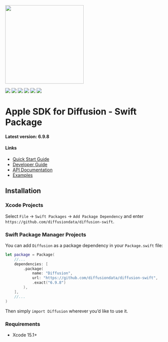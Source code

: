 
<img src="https://www.diffusiondata.com/wp-content/themes/diffusion/images/logo-tag.svg" style="width:250px;"/>

<p/>

<p>
    <img src="https://img.shields.io/badge/Swift-5+-F06C33.svg" />
    <img src="https://img.shields.io/badge/iOS-15.0+-865EFC.svg" />
    <img src="https://img.shields.io/badge/iPadOS-15.0+-F65EFC.svg" />
    <img src="https://img.shields.io/badge/macOS-10.15+-179AC8.svg" />
    <img src="https://img.shields.io/badge/tvOS-15.0+-41465B.svg" />
    <a href="https://github.com/apple/swift-package-manager">
      <img src="https://img.shields.io/badge/spm-compatible-brightgreen.svg?style=flat" />
    </a>
</p>


<p align="center">


# Apple SDK for Diffusion - Swift Package

#### Latest version: 6.9.8

#### Links
- <a href="https://docs.diffusiondata.com/quickstart">Quick Start Guide</a>
- <a href="https://docs.diffusiondata.com/docs/6.9.8/manual/html/developerguide/developerguide_overview.html">Developer Guide</a>
- <a href="https://docs.diffusiondata.com/docs/6.9.8/apple">API Documentation</a>
- <a href="https://github.com/diffusiondata/diffusion-examples/tree/6.9/apple">Examples</a>


## Installation

### Xcode Projects

Select `File` -> `Swift Packages` -> `Add Package Dependency` and enter `https://github.com/diffusiondata/diffusion-swift`.


### Swift Package Manager Projects

You can add `Diffusion` as a package dependency in your `Package.swift` file:

```swift
let package = Package(
    //...
    dependencies: [
        .package(
            name: "Diffusion",
            url: "https://github.com/diffusiondata/diffusion-swift",
            .exact("6.9.8")
        ),
    ],
    //...
)
```

Then simply `import Diffusion` wherever you’d like to use it.


### Requirements

- Xcode 15.1+
